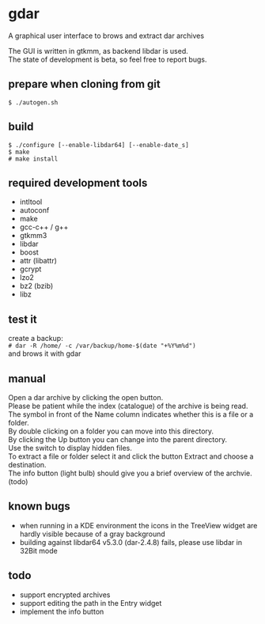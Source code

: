 gdar 
====

A graphical user interface to brows and extract dar archives

The GUI is written in gtkmm, as backend libdar is used. <br>
The state of development is beta, so feel free to report bugs.

prepare when cloning from git
-----------------------------
`$ ./autogen.sh`

build
-----
```
$ ./configure [--enable-libdar64] [--enable-date_s]
$ make
# make install
```

required development tools
--------------------------
* intltool
* autoconf
* make
* gcc-c++ / g++
* gtkmm3
* libdar
* boost
* attr  (libattr)
* gcrypt
* lzo2
* bz2 (bzib)
* libz

test it
-------
create a backup: <br>
`# dar -R /home/ -c /var/backup/home-$(date "+%Y%m%d")` <br>
and brows it with gdar

manual
------
Open a dar archive by clicking the open button. <br>
Please be patient while the index (catalogue) of the archive is being read. <br>
The symbol in front of the Name column indicates whether this is a file or a folder. <br>
By double clicking on a folder you can move into this directory. <br>
By clicking the Up button you can change into the parent directory. <br>
Use the switch to display hidden files. <br>
To extract a file or folder select it and click the button Extract and choose a destination. <br>
The info button (light bulb) should give you a brief overview of the archvie. (todo)

known bugs
----------
* when running in a KDE environment the icons in the TreeView widget are hardly visible because of a gray background
* building against libdar64 v5.3.0 (dar-2.4.8) fails, please use libdar in 32Bit mode

todo
----
* support encrypted archives
* support editing the path in the Entry widget
* implement the info button
